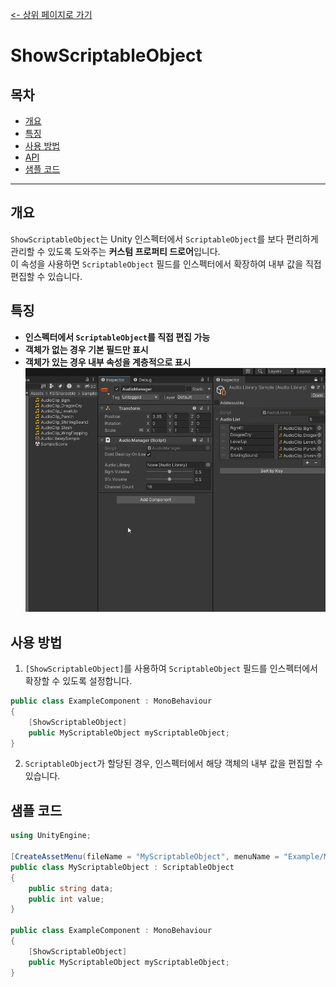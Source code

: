 [<- 상위 페이지로 가기](../../README.md)  

# ShowScriptableObject

## 목차
- [개요](#개요)
- [특징](#특징)
- [사용 방법](#사용-방법)
- [API](#api)
- [샘플 코드](#샘플-코드)

---

## 개요
`ShowScriptableObject`는 Unity 인스펙터에서 `ScriptableObject`를 보다 편리하게 관리할 수 있도록 도와주는 **커스텀 프로퍼티 드로어**입니다.  
이 속성을 사용하면 `ScriptableObject` 필드를 인스펙터에서 확장하여 내부 값을 직접 편집할 수 있습니다.

## 특징
- **인스펙터에서 `ScriptableObject`를 직접 편집 가능**
- **객체가 없는 경우 기본 필드만 표시**
- **객체가 있는 경우 내부 속성을 계층적으로 표시**
![alt text](READMEImage~/ExampleOfUse.gif) 

## 사용 방법  
1. `[ShowScriptableObject]`를 사용하여 `ScriptableObject` 필드를 인스펙터에서 확장할 수 있도록 설정합니다.

```csharp
public class ExampleComponent : MonoBehaviour
{
    [ShowScriptableObject]
    public MyScriptableObject myScriptableObject;
}
```

2. `ScriptableObject`가 할당된 경우, 인스펙터에서 해당 객체의 내부 값을 편집할 수 있습니다.

## 샘플 코드
```csharp
using UnityEngine;

[CreateAssetMenu(fileName = "MyScriptableObject", menuName = "Example/MyScriptableObject")]
public class MyScriptableObject : ScriptableObject
{
    public string data;
    public int value;
}

public class ExampleComponent : MonoBehaviour
{
    [ShowScriptableObject]
    public MyScriptableObject myScriptableObject;
}
```

